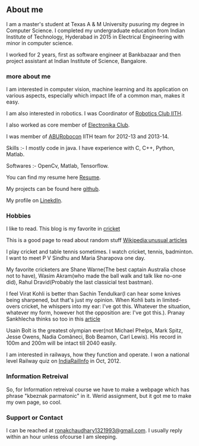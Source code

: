 ## About me

I am a master's student at Texas A & M University pusuring my degree in Computer Science. I completed my undergraduate education from Indian Institute of Technology, Hyderabad in 2015 in Electrical Engineering with minor in computer science.

I worked for 2 years, first as software engineer at Bankbazaar and then project assistant at Indian Institute of Science, Bangalore.

### more about me

I am interested in computer vision, machine learning and its application on various aspects, especially which impact life of a common man, makes it easy.

I am also interested in robotics. I was Coordinator of [Robotics Club IITH](https://www.facebook.com/RoboticsClubIITH/).

I also worked as core member of [Electronika Club](https://sq-al.facebook.com/elektronica.iith/).

I was member of [ABURobocon](https://en.wikipedia.org/wiki/ABU_Robocon) IITH team for 2012-13 and 2013-14.

Skills :- I mostly code in java. I have experience with C, C++, Python, Matlab.

Softwares :- OpenCv, Matlab, Tensorflow.

You can find my resume here [Resume](https://goo.gl/Sfpzku).

My projects can be found here [github](https://github.com/ronak132).

My profile on [LinekdIn](https://www.linkedin.com/in/ronak132/).

### Hobbies
I like to read. This blog is my favorite in [cricket](http://www.espncricinfo.com/blogs/content/story/blogs/index.html?genre=442)

This is a good page to read about random stuff [Wikipedia:unusual articles](https://en.wikipedia.org/wiki/Wikipedia:Unusual_articles)

I play cricket and table tennis sometimes. I watch cricket, tennis, badminton. I want to meet P V Sindhu and Maria Sharapova one day.

My favorite cricketers are Shane Warne(The best captain Australia chose not to have), Wasim Akram(who made the ball walk and talk like no-one did), Rahul Dravid(Probably the last classicial test bastman).

I feel Virat Kohli is better than Sachin Tendulkar(I can hear some knives being sharpened, but that's just my opinion. When Kohli bats in limited-overs cricket, he whispers into my ear: I've got this. Whatever the situation, whatever my form, however hot the opposition are: I've got this.). Pranay Sankhlecha thinks so too in this [article](http://www.espncricinfo.com/blogs/content/story/986665.html)

Usain Bolt is the greatest olympian ever(not Michael Phelps, Mark Spitz, Jesse Owens, Nadia Comăneci, Bob Beamon, Carl Lewis). His record in 100m and 200m will be intact till 2040 easily.

I am interested in railways, how they function and operate. I won a national level Railway quiz on [IndiaRailInfo](https://indiarailinfo.com/) in Oct, 2012. 


### Information Retreival
So, for Information retreival course we have to make a webpage which has phrase "kbeznak parmatonic" in it. Werid assignment, but it got me to make my own page, so cool.


### Support or Contact

I can be reached at ronakchaudhary1321993@gmail.com. I usually reply within an hour unless ofcourse I am sleeping.
